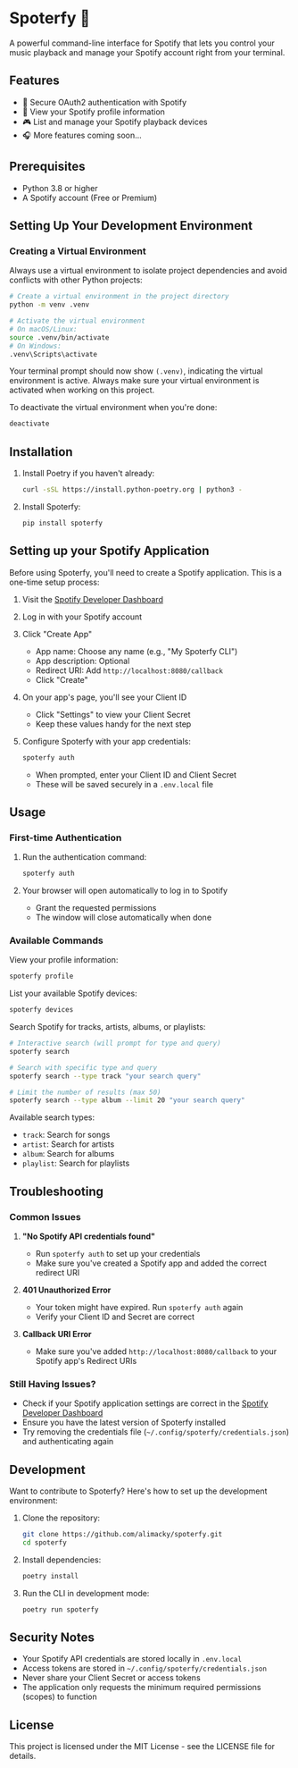 # Spoterfy 🎵

A powerful command-line interface for Spotify that lets you control your music playback and manage your Spotify account right from your terminal.

## Features

- 🔐 Secure OAuth2 authentication with Spotify
- 👤 View your Spotify profile information
- 🎮 List and manage your Spotify playback devices
- 🎧 More features coming soon...

## Prerequisites

- Python 3.8 or higher
- A Spotify account (Free or Premium)

## Setting Up Your Development Environment

### Creating a Virtual Environment

Always use a virtual environment to isolate project dependencies and avoid conflicts with other Python projects:

```bash
# Create a virtual environment in the project directory
python -m venv .venv

# Activate the virtual environment
# On macOS/Linux:
source .venv/bin/activate
# On Windows:
.venv\Scripts\activate
```

Your terminal prompt should now show `(.venv)`, indicating the virtual environment is active. Always make sure your virtual environment is activated when working on this project.

To deactivate the virtual environment when you're done:
```bash
deactivate
```

## Installation

1. Install Poetry if you haven't already:
   ```bash
   curl -sSL https://install.python-poetry.org | python3 -
   ```

2. Install Spoterfy:
   ```bash
   pip install spoterfy
   ```

## Setting up your Spotify Application

Before using Spoterfy, you'll need to create a Spotify application. This is a one-time setup process:

1. Visit the [Spotify Developer Dashboard](https://developer.spotify.com/dashboard)

2. Log in with your Spotify account

3. Click "Create App"
   - App name: Choose any name (e.g., "My Spoterfy CLI")
   - App description: Optional
   - Redirect URI: Add `http://localhost:8080/callback`
   - Click "Create"

4. On your app's page, you'll see your Client ID
   - Click "Settings" to view your Client Secret
   - Keep these values handy for the next step

5. Configure Spoterfy with your app credentials:
   ```bash
   spoterfy auth
   ```
   - When prompted, enter your Client ID and Client Secret
   - These will be saved securely in a `.env.local` file

## Usage

### First-time Authentication

1. Run the authentication command:
   ```bash
   spoterfy auth
   ```

2. Your browser will open automatically to log in to Spotify
   - Grant the requested permissions
   - The window will close automatically when done

### Available Commands

View your profile information:
```bash
spoterfy profile
```

List your available Spotify devices:
```bash
spoterfy devices
```

Search Spotify for tracks, artists, albums, or playlists:
```bash
# Interactive search (will prompt for type and query)
spoterfy search

# Search with specific type and query
spoterfy search --type track "your search query"

# Limit the number of results (max 50)
spoterfy search --type album --limit 20 "your search query"
```

Available search types:
- `track`: Search for songs
- `artist`: Search for artists
- `album`: Search for albums
- `playlist`: Search for playlists

## Troubleshooting

### Common Issues

1. **"No Spotify API credentials found"**
   - Run `spoterfy auth` to set up your credentials
   - Make sure you've created a Spotify app and added the correct redirect URI

2. **401 Unauthorized Error**
   - Your token might have expired. Run `spoterfy auth` again
   - Verify your Client ID and Secret are correct

3. **Callback URI Error**
   - Make sure you've added `http://localhost:8080/callback` to your Spotify app's Redirect URIs

### Still Having Issues?

- Check if your Spotify application settings are correct in the [Spotify Developer Dashboard](https://developer.spotify.com/dashboard)
- Ensure you have the latest version of Spoterfy installed
- Try removing the credentials file (`~/.config/spoterfy/credentials.json`) and authenticating again

## Development

Want to contribute to Spoterfy? Here's how to set up the development environment:

1. Clone the repository:
   ```bash
   git clone https://github.com/alimacky/spoterfy.git
   cd spoterfy
   ```

2. Install dependencies:
   ```bash
   poetry install
   ```

3. Run the CLI in development mode:
   ```bash
   poetry run spoterfy
   ```

## Security Notes

- Your Spotify API credentials are stored locally in `.env.local`
- Access tokens are stored in `~/.config/spoterfy/credentials.json`
- Never share your Client Secret or access tokens
- The application only requests the minimum required permissions (scopes) to function

## License

This project is licensed under the MIT License - see the LICENSE file for details. 